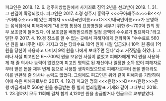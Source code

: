 피고인은 2018. 12. 6. 청주지방법원에서 사기죄로 징역 2년을 선고받아 2019. 1. 31. 그 판결이 확정되었다.
피고인은 2017. 4.경 청주시 흥덕구 <<<구아래주소>>>B<<</구아래주소>>>에 있는 피해자 <<<내국인이름>>>C<<</내국인이름>>>가 운영하는 음식점에서 피해자에게 "내 은행 통장에 요양병원을 세우기 위한 6～700억 원의 정부 보조금이 들어있다. 이 보조금을 배정받으려면 일정 금액의 수수료가 필요하다."라고 말한 후 2017. 4. 19.경 장소를 알 수 없는 곳에서 피해자에게 전화하여 "수수료로 560만 원을 보내주면 내가 가지고 있는 당좌수표 10억 원이 내일 입금되니 10억 원 중에 1억 원을 당신이 사용하고 나머지 9억 원을 나에게 보내주면 된다"라고 거짓말을 하였다. 그러나 사실 피고인은 6～700억 원을 보유한 사실이 없었고 피해자에게 1억 원을 사용하게 해 줄 의사나 능력이 없었으며 피고인 명의로 된 재산이나 일정한 소득 없이 피해자로부터 받은 돈을 채무 변제 등으로 사용할 생각이었으므로 피해자로부터 돈을 받더라도 이를 반환해 줄 의사나 능력도 없었다.
그럼에도 피고인은 위와 같이 피해자를 기망하여 이에 속은 피해자로부터 2017. 4. 19.경 피고인 명의 <<<은행>>>D<<</은행>>>은행 예금계좌로 560만 원을 송금받는 등 별지 범죄일람표 기재와 같이 그때부터 2018. 1. 23.경까지 모두 11회에 걸쳐 합계 4,120만 원을 송금받거나 현금으로 교부받았다.
